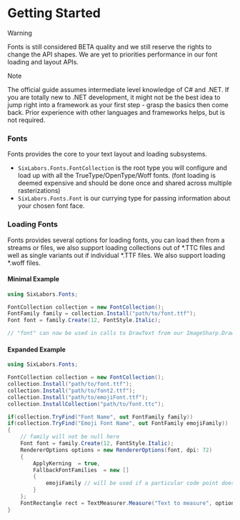 # Getting Started

>[!WARNING]
>Fonts is still considered BETA quality and we still reserve the rights to change the API shapes. We are yet to priorities performance in our font loading and layout APIs.

>[!NOTE]
>The official guide assumes intermediate level knowledge of C# and .NET. If you are totally new to .NET development, it might not be the best idea to jump right into a framework as your first step - grasp the basics then come back. Prior experience with other languages and frameworks helps, but is not required.

### Fonts

Fonts provides the core to your text layout and loading subsystems.

- `SixLabors.Fonts.FontCollection` is the root type you will configure and load up with all the TrueType/OpenType/Woff fonts. (font loading is deemed expensive and should be done once and shared across multiple rasterizations)
- `SixLabors.Fonts.Font` is our currying type for passing information about your chosen font face.

### Loading Fonts

Fonts provides several options for loading fonts, you can load then from a streams or files, we also support loading collections out of *.TTC files and well as single variants out if individual *.TTF files. We also support loading *.woff files.

#### Minimal Example

```c#
using SixLabors.Fonts;

FontCollection collection = new FontCollection();
FontFamily family = collection.Install("path/to/font.ttf");
Font font = family.Create(12, FontStyle.Italic);

// "font" can now be used in calls to DrawText from our ImageSharp.Drawing library.

```

#### Expanded Example 

```c#
using SixLabors.Fonts;

FontCollection collection = new FontCollection();
collection.Install("path/to/font.ttf");
collection.Install("path/to/font2.ttf");
collection.Install("path/to/emojiFont.ttf");
collection.InstallCollection("path/to/font.ttc");

if(collection.TryFind("Font Name", out FontFamily family))
if(collection.TryFind("Emoji Font Name", out FontFamily emojiFamily))
{
    // family will not be null here
    Font font = family.Create(12, FontStyle.Italic);
    RendererOptions options = new RendererOptions(font, dpi: 72)
    {
        ApplyKerning  = true, 
        FallbackFontFamilies  = new []
        {
            emojiFamily // will be used if a particular code point doesn't exist in the font passed into the constructor. (e.g. emoji)
        }
    };
    FontRectangle rect = TextMeasurer.Measure("Text to measure", options);
}
```